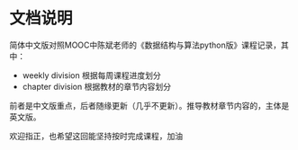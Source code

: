 # 文档说明
简体中文版对照MOOC中陈斌老师的《数据结构与算法python版》课程记录，其中：
* weekly division 根据每周课程进度划分
* chapter division 根据教材的章节内容划分
  
前者是中文版重点，后者随缘更新（几乎不更新）。推导教材章节内容的，主体是英文版。

欢迎指正，也希望这回能坚持按时完成课程，加油
